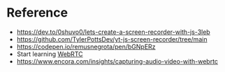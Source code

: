 # Reference
- https://dev.to/0shuvo0/lets-create-a-screen-recorder-with-js-3leb
- https://github.com/TylerPottsDev/yt-js-screen-recorder/tree/main
- https://codepen.io/remusnegrota/pen/bGNpERz
- Start learning [WebRTC](https://webrtc.org/)
- https://www.encora.com/insights/capturing-audio-video-with-webrtc